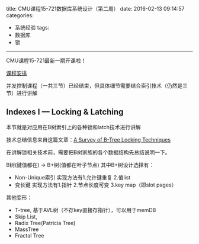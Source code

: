 title: CMU课程15-721数据库系统设计（第二周）
date: 2016-02-13 09:14:57
categories:
- 系统经验
tags:
- 数据库
- 锁
---
CMU课程15-721最新一期开课啦！

[课程安排](http://15721.courses.cs.cmu.edu/spring2016/schedule.html)

并发控制课程（一共三节）已经结束，但具体细节需要结合索引技术（仍然是三节）进行讲解

## Indexes I — Locking & Latching

本节就是对应用在B树索引上的各种锁和latch技术进行讲解

技术总结信息来自这篇文章：[A Survey of B-Tree Locking Techniques](http://15721.courses.cs.cmu.edu/spring2016/papers/a16-graefe.pdf)

在讲解锁相关技术前，需要把B树家族的各个数据结构先总结说明一下。

B树(键值都在) -> B+树(值都在叶子节点) 其中B+树设计选择有：

- Non-Unique索引 实现方法有1.允许键重复 2.值list
- 变长键 实现方法有1.指针 2.节点长度可变 3.key map（即slot pages）

其他变形：

- T-tree, 基于AVL树（不存key直接存指针），可以用于memDB
- Skip List, 
- Radix Tree(Patricia Tree) 
- MassTree
- Fractal Tree